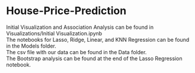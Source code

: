 # House-Price-Prediction

Initial Visualization and Association Analysis can be found in Visualizations/Initial Visualization.ipynb  
The notebooks for Lasso, Ridge, Linear, and KNN Regression can be found in the Models folder.  
The csv file with our data can be found in the Data folder.  
The Bootstrap analysis can be found at the end of the Lasso Regression notebook.  
